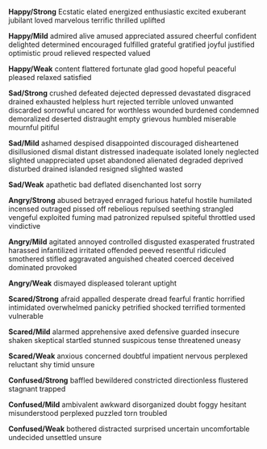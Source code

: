 **Happy/Strong**
Ecstatic
elated
energized
enthusiastic
excited
exuberant
jubilant
loved
marvelous
terrific
thrilled
uplifted

**Happy/Mild**
admired
alive
amused
appreciated
assured
cheerful
confident
delighted
determined
encouraged
fulfilled
grateful
gratified
joyful
justified
optimistic
proud
relieved
respected
valued

**Happy/Weak**
content
flattered
fortunate
glad
good
hopeful
peaceful
pleased
relaxed
satisfied

**Sad/Strong**
crushed
defeated
dejected
depressed
devastated
disgraced
drained
exhausted
helpless
hurt
rejected
terrible
unloved
unwanted
discarded
sorrowful
uncared for
worthless
wounded
burdened
condemned
demoralized
deserted
distraught
empty
grievous
humbled
miserable
mournful
pitiful

**Sad/Mild**
ashamed
despised
disappointed
discouraged
disheartened
disillusioned
dismal
distant
distressed
inadequate
isolated
lonely
neglected
slighted
unappreciated
upset
abandoned
alienated
degraded
deprived
disturbed
drained
islanded
resigned
slighted
wasted

**Sad/Weak**
apathetic
bad
deflated
disenchanted
lost
sorry

**Angry/Strong**
abused
betrayed
enraged
furious
hateful
hostile
humilated
incensed
outraged
pissed off
rebelious
repulsed
seething
strangled
vengeful
exploited
fuming
mad
patronized
repulsed
spiteful
throttled
used
vindictive

**Angry/Mild**
agitated
annoyed
controlled
disgusted
exasperated
frustrated
harassed
infantilized
irritated
offended
peeved
resentful
ridiculed
smothered
stifled
aggravated
anguished
cheated
coerced
deceived
dominated
provoked

**Angry/Weak**
dismayed
displeased
tolerant
uptight

**Scared/Strong**
afraid
appalled
desperate
dread
fearful
frantic
horrified
intimidated
overwhelmed
panicky
petrified
shocked
terrified
tormented
vulnerable

**Scared/Mild**
alarmed
apprehensive
axed
defensive
guarded
insecure
shaken
skeptical
startled
stunned
suspicous
tense
threatened
uneasy

**Scared/Weak**
anxious
concerned
doubtful
impatient
nervous
perplexed
reluctant
shy
timid
unsure

**Confused/Strong**
baffled
bewildered
constricted
directionless
flustered
stagnant
trapped

**Confused/Mild**
ambivalent
awkward
disorganized
doubt
foggy
hesitant
misunderstood
perplexed
puzzled
torn
troubled

**Confused/Weak**
bothered
distracted
surprised
uncertain
uncomfortable
undecided
unsettled
unsure